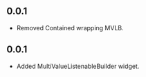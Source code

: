 ## 0.0.1

* Removed Contained wrapping MVLB.

## 0.0.1

* Added MultiValueListenableBuilder widget.

